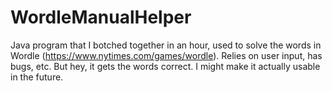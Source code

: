 # WordleManualHelper
Java program that I botched together in an hour, used to solve the words in Wordle (https://www.nytimes.com/games/wordle). Relies on user input, has bugs, etc. But hey, it gets the words correct. I might make it actually usable in the future.

